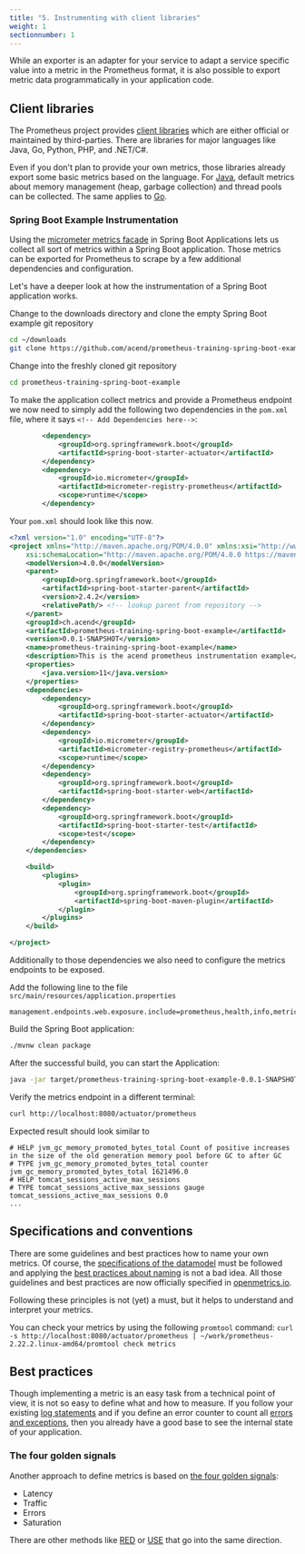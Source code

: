```yaml
---
title: "5. Instrumenting with client libraries"
weight: 1
sectionnumber: 1
---
```


While an exporter is an adapter for your service to adapt a service specific value into a metric in the Prometheus format, it is also possible to export metric data programmatically in your application code.

## Client libraries

The Prometheus project provides [client libraries](https://prometheus.io/docs/instrumenting/clientlibs/) which are either official or maintained by third-parties. There are libraries for major languages like Java, Go, Python, PHP, and .NET/C#.

Even if you don't plan to provide your own metrics, those libraries already export some basic metrics based on the language. For [Java](https://github.com/prometheus/client_java#included-collectors), default metrics about memory management (heap, garbage collection) and thread pools can be collected. The same applies to [Go](https://prometheus.io/docs/guides/go-application/).


### Spring Boot Example Instrumentation

Using the [micrometer metrics facade](https://spring.io/blog/2018/03/16/micrometer-spring-boot-2-s-new-application-metrics-collector) in Spring Boot Applications lets us collect all sort of metrics within a Spring Boot application. Those metrics can be exported for Prometheus to scrape by a few additional dependencies and configuration.

Let's have a deeper look at how the instrumentation of a Spring Boot application works.

Change to the downloads directory and clone the empty Spring Boot example git repository

```bash
cd ~/downloads
git clone https://github.com/acend/prometheus-training-spring-boot-example.git
```

Change into the freshly cloned git repository
```bash
cd prometheus-training-spring-boot-example
```

To make the application collect metrics and provide a Prometheus endpoint we now need to simply add the following two dependencies in the `pom.xml` file, where it says `<!-- Add Dependencies here-->`:

```xml
        <dependency>
            <groupId>org.springframework.boot</groupId>
            <artifactId>spring-boot-starter-actuator</artifactId>
        </dependency>
        <dependency>
            <groupId>io.micrometer</groupId>
            <artifactId>micrometer-registry-prometheus</artifactId>
            <scope>runtime</scope>
        </dependency>
```
Your `pom.xml` should look like this now.

```xml
<?xml version="1.0" encoding="UTF-8"?>
<project xmlns="http://maven.apache.org/POM/4.0.0" xmlns:xsi="http://www.w3.org/2001/XMLSchema-instance"
    xsi:schemaLocation="http://maven.apache.org/POM/4.0.0 https://maven.apache.org/xsd/maven-4.0.0.xsd">
    <modelVersion>4.0.0</modelVersion>
    <parent>
        <groupId>org.springframework.boot</groupId>
        <artifactId>spring-boot-starter-parent</artifactId>
        <version>2.4.2</version>
        <relativePath/> <!-- lookup parent from repository -->
    </parent>
    <groupId>ch.acend</groupId>
    <artifactId>prometheus-training-spring-boot-example</artifactId>
    <version>0.0.1-SNAPSHOT</version>
    <name>prometheus-training-spring-boot-example</name>
    <description>This is the acend prometheus instrumentation example</description>
    <properties>
        <java.version>11</java.version>
    </properties>
    <dependencies>
        <dependency>
            <groupId>org.springframework.boot</groupId>
            <artifactId>spring-boot-starter-actuator</artifactId>
        </dependency>
        <dependency>
            <groupId>io.micrometer</groupId>
            <artifactId>micrometer-registry-prometheus</artifactId>
            <scope>runtime</scope>
        </dependency>
        <dependency>
            <groupId>org.springframework.boot</groupId>
            <artifactId>spring-boot-starter-web</artifactId>
        </dependency>
        <dependency>
            <groupId>org.springframework.boot</groupId>
            <artifactId>spring-boot-starter-test</artifactId>
            <scope>test</scope>
        </dependency>
    </dependencies>

    <build>
        <plugins>
            <plugin>
                <groupId>org.springframework.boot</groupId>
                <artifactId>spring-boot-maven-plugin</artifactId>
            </plugin>
        </plugins>
    </build>

</project>
```

Additionally to those dependencies we also need to configure the metrics endpoints to be exposed.

Add the following line to the file `src/main/resources/application.properties`

```
management.endpoints.web.exposure.include=prometheus,health,info,metric
```

Build the Spring Boot application:

```bash
./mvnw clean package
```

After the successful build, you can start the Application:

```bash
java -jar target/prometheus-training-spring-boot-example-0.0.1-SNAPSHOT.jar
```

Verify the metrics endpoint in a different terminal:

```bash
curl http://localhost:8080/actuator/prometheus
```

Expected result should look similar to

```
# HELP jvm_gc_memory_promoted_bytes_total Count of positive increases in the size of the old generation memory pool before GC to after GC
# TYPE jvm_gc_memory_promoted_bytes_total counter
jvm_gc_memory_promoted_bytes_total 1621496.0
# HELP tomcat_sessions_active_max_sessions  
# TYPE tomcat_sessions_active_max_sessions gauge
tomcat_sessions_active_max_sessions 0.0
...
```


## Specifications and conventions

There are some guidelines and best practices how to name your own metrics. Of course, the [specifications of the datamodel](https://prometheus.io/docs/concepts/data_model/#metric-names-and-labels) must be followed and applying the [best practices about naming](https://prometheus.io/docs/practices/naming/) is not a bad idea. All those guidelines and best practices are now officially specified in [openmetrics.io](https://openmetrics.io).

Following these principles is not (yet) a must, but it helps to understand and interpret your metrics.

You can check your metrics by using the following `promtool` command: `curl -s http://localhost:8080/actuator/prometheus | ~/work/prometheus-2.22.2.linux-amd64/promtool check metrics`

## Best practices

Though implementing a metric is an easy task from a technical point of view, it is not so easy to define what and how to measure. If you follow your existing [log statements](https://prometheus.io/docs/practices/instrumentation/#logging) and if you define an error counter to count all [errors and exceptions](https://prometheus.io/docs/practices/instrumentation/#failures), then you already have a good base to see the internal state of your application.

### The four golden signals

Another approach to define metrics is based on [the four golden signals](https://sre.google/sre-book/monitoring-distributed-systems/):

* Latency
* Traffic
* Errors
* Saturation

There are other methods like [RED](https://www.weave.works/blog/the-red-method-key-metrics-for-microservices-architecture/) or [USE](http://www.brendangregg.com/usemethod.html) that go into the same direction.
